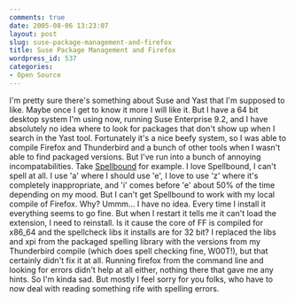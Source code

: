 ```yaml
---
comments: true
date: 2005-08-06 13:23:07
layout: post
slug: suse-package-management-and-firefox
title: Suse Package Management and Firefox
wordpress_id: 537
categories:
- Open Source
---
```


I'm pretty sure there's something about Suse and Yast that I'm supposed to like. Maybe once I get to know it more I will like it. But I have a 64 bit desktop system I'm using now, running Suse Enterprise 9.2, and I have absolutely no idea where to look for packages that don't show up when I search in the Yast tool. Fortunately it's a nice beefy system, so I was able to compile Firefox and Thunderbird and a bunch of other tools when I wasn't able to find packaged versions. But I've run into a bunch of annoying incompatabilities. Take [Spellbound](http://spellbound.sourceforge.net) for example. I love Spellbound, I can't spell at all. I use 'a' where I should use 'e', I love to use 'z' where it's completely inappropriate, and 'i' comes before 'e' about 50% of the time depending on my mood. But I can't get Spellbound to work with my local compile of Firefox. Why?  Ummm... I have no idea. Every time I install it everything seems to go fine. But when I restart it tells me it can't load the extension, I need to reinstall. Is it cause the core of FF is compiled for x86_64 and the spellcheck libs it installs are for 32 bit? I replaced the libs and xpi from the packaged spelling library with the versions from my Thunderbird compile (which does spell checking fine, W00T!), but that certainly didn't fix it at all. Running firefox from the command line and looking for errors didn't help at all either, nothing there that gave me any hints. So I'm kinda sad. But mostly I feel sorry for you folks, who have to now deal with reading something rife with spelling errors.
